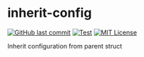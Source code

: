 # inherit-config

[![GitHub last commit](https://img.shields.io/github/last-commit/share121/inherit-config/master)](https://github.com/share121/inherit-config/commits/master)
[![Test](https://github.com/share121/inherit-config/workflows/Test/badge.svg)](https://github.com/share121/inherit-config/actions)
[![MIT License](https://img.shields.io/badge/license-MIT-blue.svg)](https://github.com/share121/inherit-config/blob/master/LICENSE)

Inherit configuration from parent struct
